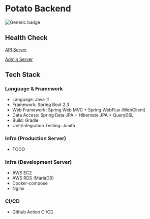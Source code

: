 # Potato Backend

![Generic badge](https://img.shields.io/badge/version-0.1.1-brightgreen.svg)

## Health Check

[API Server](https://api.pmarket.space/ping)

[Admin Server](https://test.pmarket.space/ping)

## Tech Stack

### Language & Framework
- Language: Java 11
- Framework: Spring Boot 2.3
- Web Framework: Spring Web MVC + Spring WebFlux (WebClient)
- Data Access: Spring Data JPA + Hibernate JPA + QueryDSL
- Build: Gradle
- Unit/Integration Testing: Junit5

### Infra (Production Server)
- TODO

### Infra (Development Server)
- AWS EC2
- AWS RDS (MariaDB)
- Docker-compose
- Nginx

### CI/CD
- Github Action CI/CD
